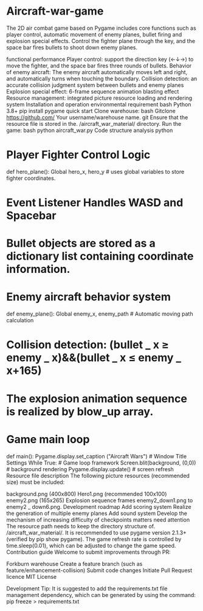 # Aircraft-war-game


The 2D air combat game based on Pygame includes core functions such as player control, automatic movement of enemy planes, bullet firing and explosion special effects. Control the fighter plane through the key, and the space bar fires bullets to shoot down enemy planes.

functional performance
Player control: support the direction key (←↓→) to move the fighter, and the space bar fires three rounds of bullets.
Behavior of enemy aircraft: The enemy aircraft automatically moves left and right, and automatically turns when touching the boundary.
Collision detection: an accurate collision judgment system between bullets and enemy planes
Explosion special effect: 6-frame sequence animation blasting effect
Resource management: integrated picture resource loading and rendering system
Installation and operation
environmental requirement
bash
Python 3.8+
pip install pygame
quick start
Clone warehouse:
bash
Gitclone https://github.com/ Your username/warehouse name. git
Ensure that the resource file is stored in the. /aircraft_war_material/ directory.
Run the game:
bash
python aircraft_war.py
Code structure analysis
python
# Player Fighter Control Logic
def hero_plane():
Global hero_x, hero_y # uses global variables to store fighter coordinates.
# Event Listener Handles WASD and Spacebar
# Bullet objects are stored as a dictionary list containing coordinate information.

# Enemy aircraft behavior system
def enemy_plane():
Global enemy_x, enemy_path # Automatic moving path calculation
# Collision detection: (bullet _ x ≥ enemy _ x)&&(bullet _ x ≤ enemy _ x+165)
# The explosion animation sequence is realized by blow_up array.

# Game main loop
def main():
Pygame.display.set_caption ("Aircraft Wars") # Window Title Settings
While True: # Game loop framework
Screen.blit(background, (0,0)) # background rendering
Pygame.display.update() # screen refresh
Resource file description
The following picture resources (recommended size) must be included:

background.png (400x800)
Hero1.png (recommended 100x100)
enemy2.png (165x265)
Explosion sequence frames enemy2_down1.png to enemy2 _ down6.png.
Development roadmap
Add scoring system
Realize the generation of multiple enemy planes
Add sound system
Develop the mechanism of increasing difficulty of checkpoints
matters need attention
The resource path needs to keep the directory structure of. /aircraft_war_material/.
It is recommended to use pygame version 2.1.3+(verified by pip show pygame).
The game refresh rate is controlled by time.sleep(0.01), which can be adjusted to change the game speed.
Contribution guide
Welcome to submit improvements through PR:

Forkburn warehouse
Create a feature branch (such as feature/enhancement-collision)
Submit code changes
Initiate Pull Request
licence
MIT License

Development Tip: It is suggested to add the requirements.txt file management dependency, which can be generated by using the command:
pip freeze > requirements.txt
